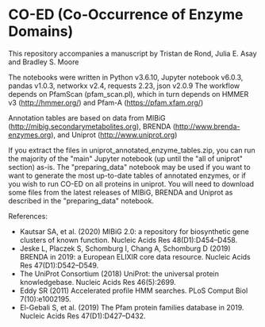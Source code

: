 # CO-ED (Co-Occurrence of Enzyme Domains)

This repository accompanies a manuscript by Tristan de Rond, Julia E. Asay and Bradley S. Moore

The notebooks were written in Python v3.6.10, Jupyter notebook v6.0.3, pandas v1.0.3, networkx v2.4, requests 2.23, json v2.0.9
The workflow depends on PfamScan (pfam_scan.pl), which in turn depends on HMMER v3 (http://hmmer.org/) and Pfam-A (https://pfam.xfam.org/)

Annotation tables are based on data from MIBiG (http://mibig.secondarymetabolites.org), BRENDA (http://www.brenda-enzymes.org), and Uniprot (http://www.uniprot.org)

If you extract the files in uniprot_annotated_enzyme_tables.zip, you can run the majority of the "main" Jupyter notebook (up until the "all of uniprot" section) as-is.
The "preparing_data" notebook may be used if you want to want to generate the most up-to-date tables of annotated enzymes, or if you wish to run CO-ED on all proteins in uniprot. You will need to download some files from the latest releases of MIBiG, BRENDA and Uniprot as described in the "preparing_data" notebook.

References:
- Kautsar SA, et al. (2020) MIBiG 2.0: a repository for biosynthetic gene clusters of known function. Nucleic Acids Res 48(D1):D454–D458.
- Jeske L, Placzek S, Schomburg I, Chang A, Schomburg D (2019) BRENDA in 2019: a European ELIXIR core data resource. Nucleic Acids Res 47(D1):D542–D549.
- The UniProt Consortium (2018) UniProt: the universal protein knowledgebase. Nucleic Acids Res 46(5):2699.
- Eddy SR (2011) Accelerated profile HMM searches. PLoS Comput Biol 7(10):e1002195.
- El-Gebali S, et al. (2019) The Pfam protein families database in 2019. Nucleic Acids Res 47(D1):D427–D432.
